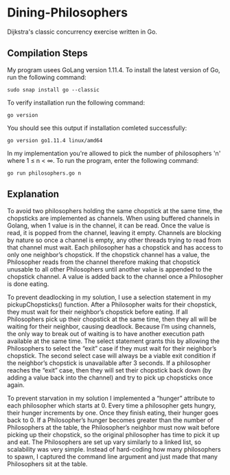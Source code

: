 # Dining-Philosophers
Dijkstra's classic concurrency exercise written in Go. 

## Compilation Steps

My program usees GoLang version 1.11.4. To install the latest version of Go, run the 
following command:

	sudo snap install go --classic
		
To verify installation run the following command:

	go version
		
You should see this output if installation comleted successfully:

	go version go1.11.4 linux/amd64
    
In my implementation you're allowed to pick the number of philosophers 'n' where 1 ≤ n < ∞. 
To run the program, enter the following command:

	go run philosophers.go n
		

## Explanation
  To avoid two philosophers holding the same chopstick at the same time, the chopsticks
are implemented as channels. When using buffered channels in Golang, when 1 value is in the
channel, it can be read. Once the value is read, it is popped from the channel, leaving it empty.
Channels are blocking by nature so once a channel is empty, any other threads trying to read
from that channel must wait. Each philosopher has a chopstick and has access to only one
neighbor’s chopstick. If the chopstick channel has a value, the Philosopher reads from the
channel therefore making that chopstick unusable to all other Philosophers until another value
is appended to the chopstick channel. A value is added back to the channel once a Philosopher
is done eating.

  To prevent deadlocking in my solution, I use a selection statement in my
pickupChopsticks() function. After a Philosopher waits for their chopstick, they must wait for
their neighbor’s chopstick before eating. If all Philosophers pick up their chopstick at the same
time, then they all will be waiting for their neighbor, causing deadlock. Because I’m using
channels, the only way to break out of waiting is to have another execution path available at
the same time. The select statement grants this by allowing the Philosophers to select the
“exit” case if they must wait for their neighbor’s chopstick. The second select case will always
be a viable exit condition if the neighbor’s chopstick is unavailable after 3 seconds. If a
philosopher reaches the “exit” case, then they will set their chopstick back down (by adding a
value back into the channel) and try to pick up chopsticks once again.

  To prevent starvation in my solution I implemented a “hunger” attribute to each
philosopher which starts at 0. Every time a philosopher gets hungry, their hunger increments by
one. Once they finish eating, their hunger goes back to 0. If a Philosopher’s hunger becomes
greater than the number of Philosophers at the table, the Philosopher’s neighbor must now
wait before picking up their chopstick, so the original philosopher has time to pick it up and eat.
The Philosophers are set up vary similarly to a linked list, so scalability was very simple.
Instead of hard-coding how many philosophers to spawn, I captured the command line
argument and just made that many Philosophers sit at the table. 
